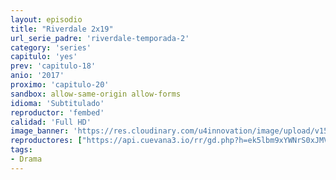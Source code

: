 ```yaml
---
layout: episodio
title: "Riverdale 2x19"
url_serie_padre: 'riverdale-temporada-2'
category: 'series'
capitulo: 'yes'
prev: 'capitulo-18'
anio: '2017'
proximo: 'capitulo-20'
sandbox: allow-same-origin allow-forms
idioma: 'Subtitulado'
reproductor: 'fembed'
calidad: 'Full HD'
image_banner: 'https://res.cloudinary.com/u4innovation/image/upload/v1565152608/maxresdefault-min_vy9nnj.jpg'
reproductores: ["https://api.cuevana3.io/rr/gd.php?h=ek5lbm9xYWNrS0xJMVp5b21KREk0dFBLbjVkaHhkRGdrOG1jbnBpUnhhS1YwNTlwa3NHUzJyN2Jkb0dIazhiSDBKZWhabmlseE12TXkzU0pxZGl4dU15U3FadVkyUT09"]
tags:
- Drama
---
```











